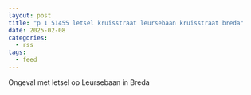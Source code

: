 ```yaml
---
layout: post
title: "p 1 51455 letsel kruisstraat leursebaan kruisstraat breda"
date: 2025-02-08
categories: 
  - rss
tags: 
  - feed
---
```


Ongeval met letsel op Leursebaan in Breda
